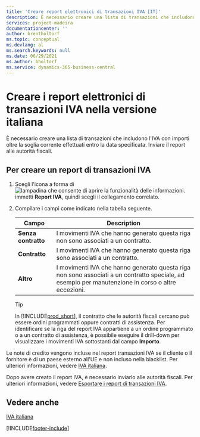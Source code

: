 ```yaml
---
title: 'Creare report elettronici di transazioni IVA [IT]'
description: È necessario creare una lista di transazioni che includono l'IVA con importi oltre la soglia corrente effettuati entro la data specificata.
services: project-madeira
documentationcenter: ''
author: brentholtorf
ms.topic: conceptual
ms.devlang: al
ms.search.keywords: null
ms.date: 06/29/2021
ms.author: bholtorf
ms.service: dynamics-365-business-central
---
```

# <a name="create-electronic-vat-transactions-reports-in-the-italian-version"></a>Creare i report elettronici di transazioni IVA nella versione italiana
È necessario creare una lista di transazioni che includono l'IVA con importi oltre la soglia corrente effettuati entro la data specificata. Inviare il report alle autorità fiscali.  

## <a name="to-create-a-vat-transactions-report"></a>Per creare un report di transazioni IVA

1.  Scegli l'icona a forma di ![lampadina che consente di aprire la funzionalità delle informazioni.](../../media/ui-search/search_small.png "Informazioni sull'operazione che si desidera eseguire") immetti **Report IVA**, quindi scegli il collegamento correlato.  
2.  Compilare i campi come indicato nella tabella seguente.  

    |Campo|Description|  
    |-------------------------------------|---------------------------------------|  
    |**Senza contratto**|I movimenti IVA che hanno generato questa riga non sono associati a un contratto.|  
    |**Contratto**|I movimenti IVA che hanno generato questa riga sono associati a un contratto.|  
    |**Altro**|I movimenti IVA che hanno generato questa riga non sono associati a un contratto speciale, ad esempio per manutenzione in corso o altre eccezioni.|  

    > [!TIP]  
    >  In [!INCLUDE[prod_short](../../includes/prod_short.md)], il contratto che le autorità fiscali cercano può essere ordini programmati oppure contratti di assistenza. Per identificare se la riga del report IVA appartiene a un ordine programmato o a un contratto di assistenza, è possibile eseguire il drill-down per visualizzare i movimenti IVA sottostanti dal campo **Importo**.  

Le note di credito vengono incluse nel report transazioni IVA se il cliente o il fornitore è di un paese esterno all'UE e non incluso nella blacklist. Per ulteriori informazioni, vedere [IVA italiana](italian-vat.md).  

Dopo avere creato il report IVA, è necessario inviarlo alle autorità fiscali. Per ulteriori informazioni, vedere [Esportare i report di transazioni IVA](how-to-export-vat-transactions-reports.md).  

## <a name="see-also"></a>Vedere anche
 [IVA italiana](italian-vat.md)


[!INCLUDE[footer-include](../../includes/footer-banner.md)]
